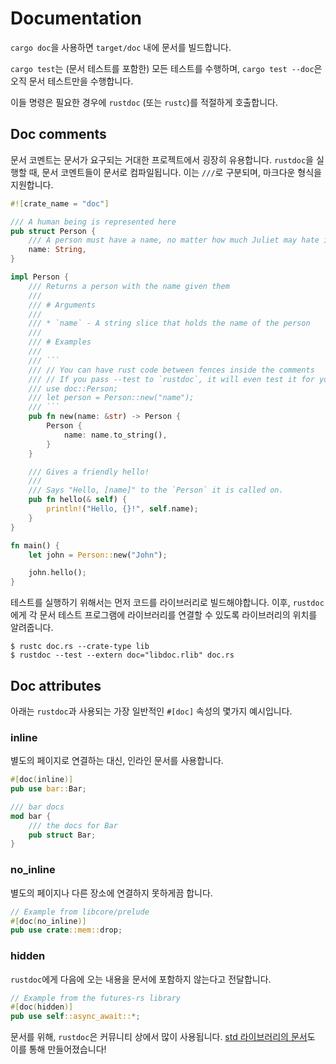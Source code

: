 # Documentation

`cargo doc`을 사용하면 `target/doc` 내에 문서를 빌드합니다.

`cargo test`는 (문서 테스트를 포함한) 모든 테스트를 수행하며, `cargo test --doc`은 오직 문서 테스트만을 수행합니다.

이들 명령은 필요한 경우에 `rustdoc` (또는 `rustc`)를 적절하게 호출합니다.

## Doc comments

문서 코멘트는 문서가 요구되는 거대한 프로젝트에서 굉장히 유용합니다. `rustdoc`을 실행할 때, 문서 코멘트들이 문서로 컴파일됩니다. 이는 `///`로 구분되며, 마크다운 형식을 지원합니다.

```rust
#![crate_name = "doc"]

/// A human being is represented here
pub struct Person {
    /// A person must have a name, no matter how much Juliet may hate it
    name: String,
}

impl Person {
    /// Returns a person with the name given them
    ///
    /// # Arguments
    ///
    /// * `name` - A string slice that holds the name of the person
    ///
    /// # Examples
    ///
    /// ```
    /// // You can have rust code between fences inside the comments
    /// // If you pass --test to `rustdoc`, it will even test it for you!
    /// use doc::Person;
    /// let person = Person::new("name");
    /// ```
    pub fn new(name: &str) -> Person {
        Person {
            name: name.to_string(),
        }
    }

    /// Gives a friendly hello!
    ///
    /// Says "Hello, [name]" to the `Person` it is called on.
    pub fn hello(& self) {
        println!("Hello, {}!", self.name);
    }
}

fn main() {
    let john = Person::new("John");

    john.hello();
}
```

테스트를 실행하기 위해서는 먼저 코드를 라이브러리로 빌드해야합니다. 이후, `rustdoc`에게 각 문서 테스트 프로그램에 라이브러리를 연결할 수 있도록 라이브러리의 위치를 알려줍니다.

```
$ rustc doc.rs --crate-type lib
$ rustdoc --test --extern doc="libdoc.rlib" doc.rs
```

## Doc attributes

아래는 `rustdoc`과 사용되는 가장 일반적인 `#[doc]` 속성의 몇가지 예시입니다.

### inline
별도의 페이지로 연결하는 대신, 인라인 문서를 사용합니다.

```rs
#[doc(inline)]
pub use bar::Bar;

/// bar docs
mod bar {
    /// the docs for Bar
    pub struct Bar;
}
```

### no_inline

별도의 페이지나 다른 장소에 연결하지 못하게끔 합니다.

```rust
// Example from libcore/prelude
#[doc(no_inline)]
pub use crate::mem::drop;
```

### hidden

`rustdoc`에게 다음에 오는 내용을 문서에 포함하지 않는다고 전달합니다.

```rust
// Example from the futures-rs library
#[doc(hidden)]
pub use self::async_await::*;
```

문서를 위해, `rustdoc`은 커뮤니티 상에서 많이 사용됩니다. [std 라이브러리의 문서](https://doc.rust-lang.org/std/)도 이를 통해 만들어졌습니다!